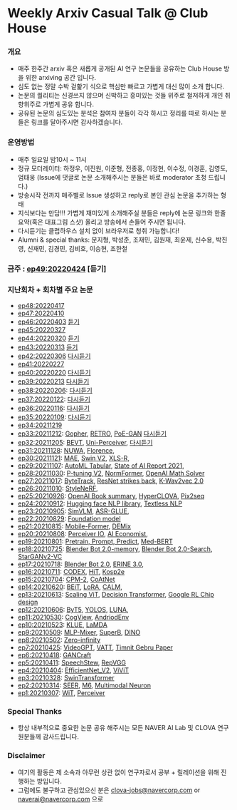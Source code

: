 # Weekly Arxiv Casual Talk @ Club House
### 개요
* 매주 한주간 arxiv 혹은 새롭게 공개된 AI 연구 논문들을 공유하는 Club House 방을 위한 arxiving 공간 입니다.
* 심도 없는 정말 수박 겉핥기 식으로 핵심만 빠르고 가볍게 대신 많이 소개 합니다.
* 논문의 퀄리티는 신경쓰지 않으며 신박하고 흥미있는 것들 위주로 철저하게 개인 취향위주로 가볍게 공유 합니다.
* 공유된 논문의 심도있는 분석은 참여자 분들이 각각 하시고 정리를 따로 하시는 분들은 링크를 달아주시면 감사하겠습니다.

### 운영방법
* 매주 일요일 밤10시 ~ 11시
* 정규 모더레이터: 하정우, 이진원, 이준형, 전종홍, 이정현, 이수정, 이경훈, 김영도, 엄태웅 (Issue에 댓글로 논문 소개해주시는 분들은 바로 moderator 초청 드립니다.)
* 방송시작 전까지 매주별로 Issue 생성하고 reply로 본인 관심 논문을 추가하는 형태
* 지식보다는 만담!!! 가볍게 재미있게 소개해주실 분들은 reply에 논문 링크와 한줄 요약(혹은 대표그림 스샷) 올리고 방송에서 손들어 주시면 됩니다.
* 다시듣기는 클럽하우스 설치 없이 브라우저로 청취 가능합니다!
* Alumni & special thanks: 문지형, 박성준, 조재민, 김원재, 최윤제, 신수용, 박진영, 신재민, 김경민, 김비호, 이승현, 조한철

### 금주 : [ep49:20220424](https://github.com/jungwoo-ha/WeeklyArxivTalk/issues/49) [듣기]


### 지난회차 + 회차별 주요 논문
* [ep48:20220417](https://github.com/jungwoo-ha/WeeklyArxivTalk/issues/48)
* [ep47:20220410](https://github.com/jungwoo-ha/WeeklyArxivTalk/issues/47) 
* [ep46:20220403](https://github.com/jungwoo-ha/WeeklyArxivTalk/issues/46) [듣기](https://www.clubhouse.com/join/naver-ai-clova/VGpkEP1q/xqwjDNOZ?utm_medium=ch_invite&utm_campaign=msUMyG4TMV_TglY-rj7KVQ-130894)
* [ep45:20220327](https://github.com/jungwoo-ha/WeeklyArxivTalk/issues/45) 
* [ep44:20220320](https://github.com/jungwoo-ha/WeeklyArxivTalk/issues/44) [듣기](https://www.clubhouse.com/join/naver-ai-clova/PMZwJeXB/MRy5qb9a?utm_medium=ch_invite&utm_campaign=msUMyG4TMV_TglY-rj7KVQ-111143)
* [ep43:20220313](https://github.com/jungwoo-ha/WeeklyArxivTalk/issues/43) [듣기](https://www.clubhouse.com/room/xVbJLn0Q?utm_medium=ch_room_xerc&utm_campaign=msUMyG4TMV_TglY-rj7KVQ-112138)
* [ep42:20220306](https://github.com/jungwoo-ha/WeeklyArxivTalk/issues/42) [다시듣기](https://www.clubhouse.com/room/myj5Xk2W?utm_medium=ch_room_xerc&utm_campaign=msUMyG4TMV_TglY-rj7KVQ-100831)
* [ep41:20220227](https://github.com/jungwoo-ha/WeeklyArxivTalk/issues/41)
* [ep40:20220220](https://github.com/jungwoo-ha/WeeklyArxivTalk/issues/40) [다시듣기]()
* [ep39:20220213](https://github.com/jungwoo-ha/WeeklyArxivTalk/issues/39) [다시듣기](https://www.clubhouse.com/room/P0ALVvaN?utm_medium=ch_room_xerc&utm_campaign=msUMyG4TMV_TglY-rj7KVQ-62878)
* [ep38:20220206](https://github.com/jungwoo-ha/WeeklyArxivTalk/issues/38): [다시듣기](https://www.clubhouse.com/room/xX6z7pd3?utm_medium=ch_room_xerc&utm_campaign=msUMyG4TMV_TglY-rj7KVQ-61562 )
* [ep37:20220122](https://github.com/jungwoo-ha/WeeklyArxivTalk/issues/37): [다시듣기](https://www.clubhouse.com/room/M1OrygeN?utm_medium=ch_room_xerc&utm_campaign=msUMyG4TMV_TglY-rj7KVQ-61561 )
* [ep36:20220116](https://github.com/jungwoo-ha/WeeklyArxivTalk/issues/36): [다시듣기](https://www.clubhouse.com/room/MKoaXpGW?utm_medium=ch_room_xerc&utm_campaign=msUMyG4TMV_TglY-rj7KVQ-61561 )
* [ep35:20220109](https://github.com/jungwoo-ha/WeeklyArxivTalk/issues/35): [다시듣기](https://www.clubhouse.com/room/MwnJv2QA?utm_medium=ch_room_xerc&utm_campaign=msUMyG4TMV_TglY-rj7KVQ-61561 )
* [ep34:20211219](https://github.com/jungwoo-ha/WeeklyArxivTalk/issues/34)
* [ep33:20211212](https://github.com/jungwoo-ha/WeeklyArxivTalk/issues/33): [Gopher](https://storage.googleapis.com/deepmind-media/research/language-research/Training%20Gopher.pdf), [RETRO](https://storage.googleapis.com/deepmind-media/research/language-research/Improving%20language%20models%20by%20retrieving.pdf), [PoE-GAN](https://arxiv.org/abs/2112.05130v1) [다시듣기](https://www.clubhouse.com/room/mav9W16q?utm_medium=ch_room_xerc&utm_campaign=msUMyG4TMV_TglY-rj7KVQ-61560 )
* [ep32:20211205](https://github.com/jungwoo-ha/WeeklyArxivTalk/issues/32): [BEVT](https://arxiv.org/abs/2112.01529), [Uni-Perceiver](https://arxiv.org/abs/2112.01522v1), [다시듣기](https://www.clubhouse.com/room/PQ4d8y8m?utm_medium=ch_room_xerc&utm_campaign=msUMyG4TMV_TglY-rj7KVQ-61559) 
* [ep31:20211128](https://github.com/jungwoo-ha/WeeklyArxivTalk/issues/31): [NUWA](https://arxiv.org/abs/2111.12417), [Florence](https://arxiv.org/abs/2111.11432),
* [ep30:20211121](https://github.com/jungwoo-ha/WeeklyArxivTalk/issues/30): [MAE](https://arxiv.org/abs/2111.06377), [Swin V2](https://arxiv.org/abs/2111.09883), [XLS-R](https://arxiv.org/abs/2111.09296),  
* [ep29:20211107](https://github.com/jungwoo-ha/WeeklyArxivTalk/issues/29): [AutoML Tabular](https://arxiv.org/abs/2111.02705), [State of AI Report 2021](https://www.stateof.ai/), 
* [ep28:20211030](https://github.com/jungwoo-ha/WeeklyArxivTalk/issues/28): [P-tuning V2](https://arxiv.org/abs/2110.07602), [NormFormer](https://arxiv.org/abs/2110.09456), [OpenAI Math Solver](https://arxiv.org/abs/2110.14168)
* [ep27:20211017](https://github.com/jungwoo-ha/WeeklyArxivTalk/issues/27): [ByteTrack](https://arxiv.org/abs/2110.06864), [ResNet strikes back](https://arxiv.org/abs/2110.00476), [K-Wav2vec 2.0](https://arxiv.org/abs/2110.05172)
* [ep26:20211010](https://github.com/jungwoo-ha/WeeklyArxivTalk/issues/26): [StyleNeRF](https://openreview.net/forum?id=iUuzzTMUw9K), 
* [ep25:20210926](https://github.com/jungwoo-ha/WeeklyArxivTalk/issues/25): [OpenAI Book summary](https://arxiv.org/abs/2109.10862), [HyperCLOVA](https://arxiv.org/abs/2109.04650), [Pix2seq](https://arxiv.org/abs/2109.10852v1)
* [ep24:20210912](https://github.com/jungwoo-ha/WeeklyArxivTalk/issues/24): [Hugging face NLP library](https://arxiv.org/abs/2109.02846v1), [Textless NLP](https://ai.facebook.com/blog/textless-nlp-generating-expressive-speech-from-raw-audio)
* [ep23:20210905](https://github.com/jungwoo-ha/WeeklyArxivTalk/issues/23): [SimVLM](https://arxiv.org/abs/2108.10904), [ASR-GLUE](https://arxiv.org/abs/2108.13048v1), 
* [ep22:20210829](https://github.com/jungwoo-ha/WeeklyArxivTalk/issues/22): [Foundation model](https://arxiv.org/abs/2108.07258)
* [ep21:20210815](https://github.com/jungwoo-ha/WeeklyArxivTalk/issues/21): [Mobile-Former](https://arxiv.org/abs/2108.05895v1), [DEMix](https://arxiv.org/abs/2108.05036v1)
* [ep20:20210808](https://github.com/jungwoo-ha/WeeklyArxivTalk/issues/20): [Perceiver IO](https://arxiv.org/abs/2107.14795), [AI Economist](https://arxiv.org/abs/2108.02755v1), 
* [ep19:20210801](https://github.com/jungwoo-ha/WeeklyArxivTalk/issues/19): [Pretrain, Prompt, Predict](https://arxiv.org/abs/2107.13586v1), [Med-BERT](https://www.nature.com/articles/s41746-021-00455-y)
* [ep18:20210725](https://github.com/jungwoo-ha/WeeklyArxivTalk/issues/18): [Blender Bot 2.0-memory](https://arxiv.org/abs/2107.07567), [Blender Bot 2.0-Search](https://arxiv.org/abs/2107.07566), [StarGANv2-VC](https://arxiv.org/abs/2107.10394)
* [ep17:20210718](https://github.com/jungwoo-ha/WeeklyArxivTalk/issues/17): [Blender Bot 2.0](https://ai.facebook.com/blog/blender-bot-2-an-open-source-chatbot-that-builds-long-term-memory-and-searches-the-internet/), [ERINE 3.0](https://arxiv.org/abs/2107.02137), 
* [ep16:20210711](https://github.com/jungwoo-ha/WeeklyArxivTalk/issues/16): [CODEX](https://arxiv.org/abs/2107.03374), [HiT](https://arxiv.org/abs/2106.07631), [Kosp2e](https://arxiv.org/abs/2107.02875)
* [ep15:20210704](https://github.com/jungwoo-ha/WeeklyArxivTalk/issues/15): [CPM-2](https://arxiv.org/abs/2106.10715), [CoAtNet](https://arxiv.org/abs/2106.04803)
* [ep14:20210620](https://github.com/jungwoo-ha/WeeklyArxivTalk/issues/14): [BEiT](https://arxiv.org/abs/2106.08254), [LoRA](https://arxiv.org/abs/2106.09685), [CALM](https://arxiv.org/abs/2106.07861), 
* [ep13:20210613](https://github.com/jungwoo-ha/WeeklyArxivTalk/issues/13): [Scaling ViT](https://arxiv.org/abs/2106.04560), [Decision Transformer](https://arxiv.org/abs/2106.01345), [Google RL Chip design](https://www.nature.com/articles/d41586-021-01515-9?fbclid=IwAR2m-A7IbIWAMQiddsAUJ_v6R2TCz5arnfBwbnRzUzBAB0dQClNmP5BUHaU)
* [ep12:20210606](https://github.com/jungwoo-ha/WeeklyArxivTalk/issues/12): [ByT5](https://arxiv.org/abs/2105.13626), [YOLOS](https://arxiv.org/abs/2106.00666), [LUNA](https://arxiv.org/abs/2106.01540v1), 
* [ep11:20210530](https://github.com/jungwoo-ha/WeeklyArxivTalk/issues/11): [CogView](https://arxiv.org/abs/2105.13290v1), [AndriodEnv](https://deepmind.com/research/publications/androidenv)
* [ep10:20210523](https://github.com/jungwoo-ha/WeeklyArxivTalk/issues/10): [KLUE](https://arxiv.org/abs/2105.09680), [LaMDA](https://www.blog.google/technology/ai/lamda)
* [ep9:20210509](https://github.com/jungwoo-ha/WeeklyArxivTalk/issues/9): [MLP-Mixer](https://arxiv.org/abs/2105.01601), [SuperB](https://arxiv.org/abs/2105.01051), [DINO](https://arxiv.org/abs/2104.14294)
* [ep8:20210502](https://github.com/jungwoo-ha/WeeklyArxivTalk/issues/8): [Zero-infinity](https://www.microsoft.com/en-us/research/blog/zero-infinity-and-deepspeed-unlocking-unprecedented-model-scale-for-deep-learning-training/) 
* [ep7:20210425](https://github.com/jungwoo-ha/WeeklyArxivTalk/issues/7): [VideoGPT](https://arxiv.org/abs/2104.10157), [VATT](https://arxiv.org/abs/2104.11178), [Timnit Gebru Paper](https://faculty.washington.edu/ebender/papers/Stochastic_Parrots.pdf) 
* [ep6:20210418](https://github.com/jungwoo-ha/WeeklyArxivTalk/issues/6): [GANCraft](https://arxiv.org/abs/2104.07659)  
* [ep5:20210411](https://github.com/jungwoo-ha/WeeklyArxivTalk/issues/5): [SpeechStew](https://arxiv.org/abs/2104.02133), [RepVGG](https://arxiv.org/abs/2101.03697) 
* [ep4:20210404](https://github.com/jungwoo-ha/WeeklyArxivTalk/issues/4): [EfficientNet_V2](https://arxiv.org/abs/2104.00298), [ViViT](https://arxiv.org/abs/2103.15691) 
* [ep3:20210328](https://github.com/jungwoo-ha/WeeklyArxivTalk/issues/3): [SwinTransformer](https://arxiv.org/abs/2103.14030)  
* [ep2:20210314](https://github.com/jungwoo-ha/WeeklyArxivTalk/issues/2): [SEER](https://arxiv.org/abs/2103.01988), [M6](https://arxiv.org/abs/2103.00823), [Multimodal Neuron](https://openai.com/blog/multimodal-neurons/) 
* [ep1:20210307](https://github.com/jungwoo-ha/WeeklyArxivTalk/issues/1): [WiT](https://arxiv.org/abs/2103.01913), [Perceiver](https://arxiv.org/abs/2103.03206)  

### Special Thanks
* 항상 내부적으로 중요한 논문 공유 해주시는 모든 NAVER AI Lab 및 CLOVA 연구원분들께 감사드립니다.

### Disclaimer
* 여기의 활동은 제 소속과 아무런 상관 없이 연구자로서 공부 + 릴레이션을 위해 진행하는 방입니다.
* 그럼에도 불구하고 관심있으신 분은 clova-jobs@navercorp.com or naverai@navercorp.com 으로



